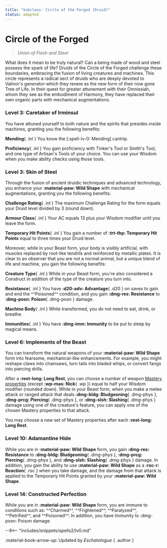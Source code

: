 ```yaml
---
title: "Subclass: Circle of the Forged (Druid)"
status: adapted
---
```


<p style="display:none">
Union of Flesh and Steel
</p>

# Circle of the Forged

> *Union of Flesh and Steel*

What does it mean to be truly natural? Can a being made of wood and steel possess the spark of life? Druids of the Circle of the Forged challenge these boundaries, embracing the fusion of living creatures and machines. This circle represents a radical sect of druids who are deeply devoted to Valinor's generator-which they revere as the new form of their now gone Tree of Life. In their quest for greater attunement with their Omnissiah, whom they see as the embodiment of Harmony, they have replaced their own organic parts with mechanical augmentations.

### Level 3: Caretaker of Irminsul

You have attuned yourself to both nature and the spirits that presides inside machines, granting you the following benefits:

**Mending**{ .inl } You know the [:spell-lv-0: Mending] cantrip.

**Proficiency**{ .inl } You gain proficiency with Tinker's Tool or Smith's Tool, and one type of Artisan's Tools of your choice. You can use your Wisdom when you make ability checks using those tools.

### Level 3: Skin of Steel  

Through the fusion of ancient druidic techniques and advanced technology, you enhance your **:material-paw: Wild Shape** with mechanical augmentations, granting you the following benefits:

**Challenge Rating**{ .inl } The maximum Challenge Rating for the form equals your Druid level divided by 3 (round down).

**Armour Class**{ .inl } Your AC equals 13 plus your Wisdom modifier until you leave the form.

**Temporary Hit Points**{ .inl } You gain a number of **:trt-thp: Temporary Hit Points** equal to three times your Druid level.

Moreover, while in your Beast form, your body is visibly artificial, with muscles replaced by root-like tendrils and reinforced by metallic plates. It is clear to an observer that you are not a normal animal, but a unique blend of life and machine, you gain the following benefits:

**Creature Type**{ .inl } While in your Beast form, you're also considered a Construct in addition of the type of the creature you turn into. 

**Resistance**{ .inl } You have **:d20-adv: Advantage**{ .d20 } on saves to gain and end the ^^Poisoned^^ condition, and you gain **:dmg-res: Resistance** to **:dmg-posn: Poison**{ .dmg-posn } damage.

**Machine Body**{ .inl } While transformed, you do not need to eat, drink, or breathe.

**Immunities**{ .inl } You have **:dmg-imm: Immunity** to be put to sleep by magical means.

### Level 6: Implements of the Beast

You can transform the natural weapons of your **:material-paw: Wild Shape** form into fearsome, mechanical-like enhancements. For example, you might reshape claws into chainsaws, turn tails into bladed whips, or convert fangs into piercing drills.

After a **:rest-long: Long Rest**, you can choose a number of weapon [Mastery properties] (except **:wp-mas: Nick**{ .wp }) equal to half your Wisdom modifier (rounded down). While in your Beast form, when you make a melee attack or ranged attack that deals **:dmg-bldg: Bludgeoning**{ .dmg-phys }, **:dmg-prcg: Piercing**{ .dmg-phys }, or **:dmg-slsh: Slashing**{ .dmg-phys } damage using one of the creature's feature, you can apply one of the chosen Mastery properties to that attack.

You may choose a new set of Mastery properties after each **:rest-long: Long Rest**.

[Mastery properties]: ../../equipment/weapon/mastery.md

### Level 10: Adamantine Hide 

While you are in **:material-paw: Wild Shape** form, you gain **:dmg-res: Resistance** to **:dmg-bldg: Bludgeoning**{ .dmg-phys }, **:dmg-prcg: Piercing**{ .dmg-phys }, and **:dmg-slsh: Slashing**{ .dmg-phys } damage. In addition, you gain the ability to use **:material-paw: Wild Shape** as a **:rsc-r: Reaction**{ .rsc } when you take damage, and the damage from that attack is applied to the Temporariy Hit Points granted by your **:material-paw: Wild Shape**.

### Level 14: Constructed Perfection

While you are in **:material-paw: Wild Shape** form, you are immune to conditions such as: ^^Charmed^^, ^^Frightened^^, ^^Paralyzed^^, ^^Petrified^^, and ^^Poisoned^^. In addition, you have Immunity to :dmg-posn: Poison damage.

--8<-- "includes/snippets/spells2/lv0.md"

:material-book-arrow-up: Updated by *Eschatologue*
{ .author }